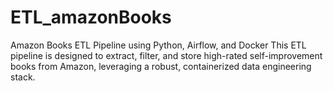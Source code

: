 # ETL_amazonBooks
Amazon Books ETL Pipeline using Python, Airflow, and Docker This ETL pipeline is designed to extract, filter, and store high-rated self-improvement books from Amazon, leveraging a robust, containerized data engineering stack.
